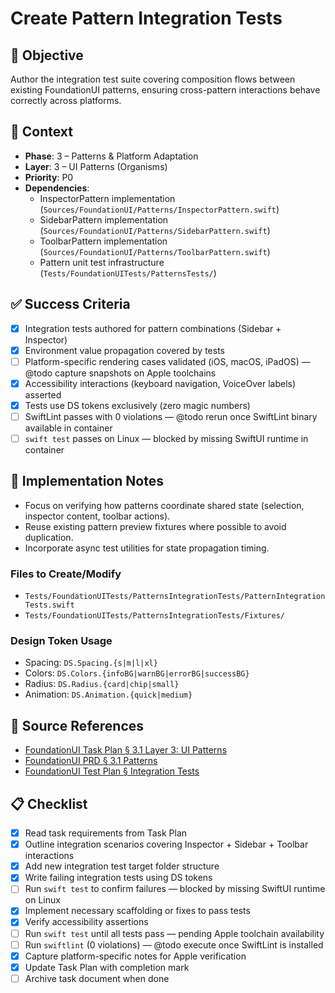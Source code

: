 # Create Pattern Integration Tests

## 🎯 Objective
Author the integration test suite covering composition flows between existing FoundationUI patterns, ensuring cross-pattern interactions behave correctly across platforms.

## 🧩 Context
- **Phase**: 3 – Patterns & Platform Adaptation
- **Layer**: 3 – UI Patterns (Organisms)
- **Priority**: P0
- **Dependencies**:
  - InspectorPattern implementation (`Sources/FoundationUI/Patterns/InspectorPattern.swift`)
  - SidebarPattern implementation (`Sources/FoundationUI/Patterns/SidebarPattern.swift`)
  - ToolbarPattern implementation (`Sources/FoundationUI/Patterns/ToolbarPattern.swift`)
  - Pattern unit test infrastructure (`Tests/FoundationUITests/PatternsTests/`)

## ✅ Success Criteria
- [x] Integration tests authored for pattern combinations (Sidebar + Inspector)
- [x] Environment value propagation covered by tests
- [ ] Platform-specific rendering cases validated (iOS, macOS, iPadOS) — @todo capture snapshots on Apple toolchains
- [x] Accessibility interactions (keyboard navigation, VoiceOver labels) asserted
- [x] Tests use DS tokens exclusively (zero magic numbers)
- [ ] SwiftLint passes with 0 violations — @todo rerun once SwiftLint binary available in container
- [ ] `swift test` passes on Linux — blocked by missing SwiftUI runtime in container

## 🔧 Implementation Notes
- Focus on verifying how patterns coordinate shared state (selection, inspector content, toolbar actions).
- Reuse existing pattern preview fixtures where possible to avoid duplication.
- Incorporate async test utilities for state propagation timing.

### Files to Create/Modify
- `Tests/FoundationUITests/PatternsIntegrationTests/PatternIntegrationTests.swift`
- `Tests/FoundationUITests/PatternsIntegrationTests/Fixtures/`

### Design Token Usage
- Spacing: `DS.Spacing.{s|m|l|xl}`
- Colors: `DS.Colors.{infoBG|warnBG|errorBG|successBG}`
- Radius: `DS.Radius.{card|chip|small}`
- Animation: `DS.Animation.{quick|medium}`

## 🧠 Source References
- [FoundationUI Task Plan § 3.1 Layer 3: UI Patterns](../AI/ISOViewer/FoundationUI_TaskPlan.md#31-layer-3-ui-patterns-organisms)
- [FoundationUI PRD § 3.1 Patterns](../AI/ISOViewer/FoundationUI_PRD.md#patterns)
- [FoundationUI Test Plan § Integration Tests](../AI/ISOViewer/FoundationUI_TestPlan.md#integration-tests)

## 📋 Checklist
- [x] Read task requirements from Task Plan
- [x] Outline integration scenarios covering Inspector + Sidebar + Toolbar interactions
- [x] Add new integration test target folder structure
- [x] Write failing integration tests using DS tokens
- [ ] Run `swift test` to confirm failures — blocked by missing SwiftUI runtime on Linux
- [x] Implement necessary scaffolding or fixes to pass tests
- [x] Verify accessibility assertions
- [ ] Run `swift test` until all tests pass — pending Apple toolchain availability
- [ ] Run `swiftlint` (0 violations) — @todo execute once SwiftLint is installed
- [x] Capture platform-specific notes for Apple verification
- [x] Update Task Plan with completion mark
- [ ] Archive task document when done
